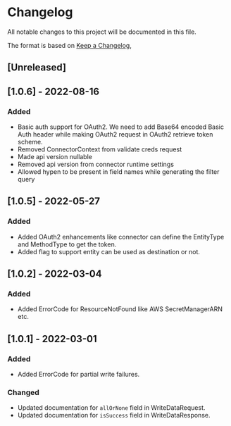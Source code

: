 # Changelog

All notable changes to this project will be documented in this file.

The format is based on [Keep a Changelog](https://keepachangelog.com/en/1.0.0/),

## [Unreleased]

## [1.0.6] - 2022-08-16
### Added
- Basic auth support for OAuth2. We need to add Base64 encoded Basic Auth header while making OAuth2 request in OAuth2 retrieve token scheme.
- Removed ConnectorContext from validate creds request
- Made api version nullable
- Removed api version from connector runtime settings
- Allowed hypen to be present in field names while generating the filter query

## [1.0.5] - 2022-05-27
### Added
- Added OAuth2 enhancements like connector can define the EntityType and MethodType to get the token.
- Added flag to support entity can be used as destination or not.

## [1.0.2] - 2022-03-04
### Added
- Added ErrorCode for ResourceNotFound like AWS SecretManagerARN etc.

## [1.0.1] - 2022-03-01
### Added
- Added ErrorCode for partial write failures.

### Changed
- Updated documentation for `allOrNone` field in WriteDataRequest.
- Updated documentation for `isSuccess` field in WriteDataResponse.